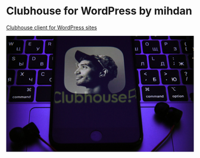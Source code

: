 # Clubhouse for WordPress by mihdan

[Clubhouse client for WordPress sites](https://wp-digest.com/recommendations/)

![](./clubhouse-wordpress.jpg)
